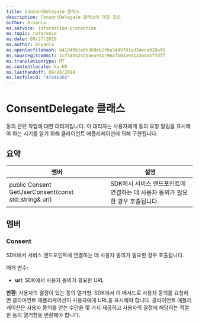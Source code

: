 ```yaml
---
title: ConsentDelegate 클래스
description: ConsentDelegate 클래스에 대한 참조
author: BryanLa
ms.service: information-protection
ms.topic: reference
ms.date: 09/27/2018
ms.author: bryanla
ms.openlocfilehash: 841049b1e6b369eb2f6a34d9701ed34eca028af6
ms.sourcegitcommit: 1cf14852cd14ea91ac964fb03a901238455ffdff
ms.translationtype: MT
ms.contentlocale: ko-KR
ms.lasthandoff: 09/28/2018
ms.locfileid: "47446365"
---
```

# <a name="class-consentdelegate"></a>ConsentDelegate 클래스 
동의 관련 작업에 대한 대리자입니다.
이 대리자는 사용자에게 동의 요청 알림을 표시해야 하는 시기를 알기 위해 클라이언트 애플리케이션에 의해 구현됩니다.
  
## <a name="summary"></a>요약
 멤버                        | 설명                                
--------------------------------|---------------------------------------------
 public Consent GetUserConsent(const std::string& url)  |  SDK에서 서비스 엔드포인트에 연결하는 데 사용자 동의가 필요한 경우 호출됩니다.
  
## <a name="members"></a>멤버
  
### <a name="consent"></a>Consent
SDK에서 서비스 엔드포인트에 연결하는 데 사용자 동의가 필요한 경우 호출됩니다.

매개 변수:  
* **url**: SDK에서 사용자 동의가 필요한 URL



  
**반환**: 사용자의 결정이 있는 동의 열거형.
SDK에서 이 메서드로 사용자 동의를 요청하면 클라이언트 애플리케이션이 사용자에게 URL을 표시해야 합니다. 클라이언트 애플리케이션은 사용자 동의를 얻는 수단을 몇 가지 제공하고 사용자의 결정에 해당하는 적절한 동의 열거형을 반환해야 합니다.